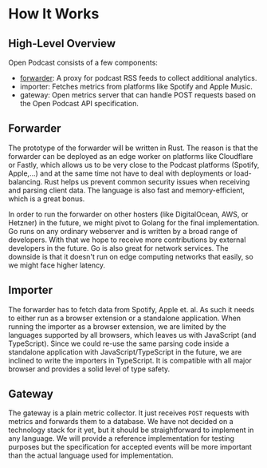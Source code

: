 # How It Works

## High-Level Overview

Open Podcast consists of a few components:

- [forwarder]: A proxy for podcast RSS feeds to collect additional analytics.
- importer: Fetches metrics from platforms like Spotify and Apple Music.
- gateway: Open metrics server that can handle POST requests based on the Open Podcast API specification.

## Forwarder

The prototype of the forwarder will be written in Rust. The reason is
that the forwarder can be deployed as an edge worker on platforms like
Cloudflare or Fastly, which allows us to be very close to the Podcast platforms
(Spotify, Apple,...) and at the same time not have to deal with deployments or
load-balancing. Rust helps us prevent common security issues when receiving and
parsing client data. The language is also fast and memory-efficient, which is a
great bonus.

In order to run the forwarder on other hosters (like DigitalOcean, AWS, or
Hetzner) in the future, we might pivot to Golang for the final implementation.
Go runs on any ordinary webserver and is written by a broad range of developers.
With that we hope to receive more contributions by external developers in the
future. Go is also great for network services. The downside is that it doesn't
run on edge computing networks that easily, so we might face higher latency.

## Importer

The forwarder has to fetch data from Spotify, Apple et. al. As such it needs to
either run as a browser extension or a standalone application. When running the
importer as a browser extension, we are limited by the languages supported by
all browsers, which leaves us with JavaScript (and TypeScript). Since we could
re-use the same parsing code inside a standalone application with
JavaScript/TypeScript in the future, we are inclined to write the importers in
TypeScript. It is compatible with all major browser and provides a solid level
of type safety.

## Gateway

The gateway is a plain metric collector.
It just receives `POST` requests with metrics and forwards them to a
database.
We have not decided on a technology stack for it yet, but it should be
straightforward to implement in any language. We will provide a reference
implementation for testing purposes but the specification for accepted events
will be more important than the actual language used for implementation.

[forwarder]: https://github.com/openpodcast/forwarder
